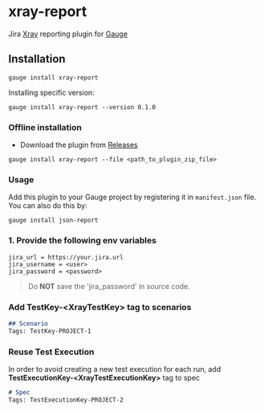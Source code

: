 # xray-report 
  
Jira [Xray](https://www.getxray.app/) reporting plugin for [Gauge](http://gauge.org)  

Installation
------------

```
gauge install xray-report
```

Installing specific version:

```
gauge install xray-report --version 0.1.0
```

### Offline installation
* Download the plugin from [Releases](https://github.com/jbadeau/xray-report/releases)
```
gauge install xray-report --file <path_to_plugin_zip_file>
```

### Usage

Add this plugin to your Gauge project by registering it in `manifest.json` file. You can also do this by:

```
gauge install json-report
```

### 1. Provide the following env variables
```properties
jira_url = https://your.jira.url
jira_username = <user>
jira_password = <password>
```
> Do **NOT** save the 'jira_password' in source code.

### Add **TestKey-\<XrayTestKey>** tag to scenarios

```markdown  
## Scenario
Tags: TestKey-PROJECT-1
```

### Reuse Test Execution

In order to avoid creating a new test execution for each run, add **TestExecutionKey-\<XrayTestExecutionKey>** tag to spec 

```markdown  
# Spec
Tags: TestExecutionKey-PROJECT-2
```
